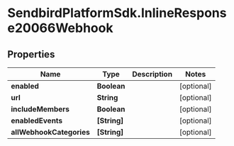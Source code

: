 # SendbirdPlatformSdk.InlineResponse20066Webhook

## Properties

Name | Type | Description | Notes
------------ | ------------- | ------------- | -------------
**enabled** | **Boolean** |  | [optional] 
**url** | **String** |  | [optional] 
**includeMembers** | **Boolean** |  | [optional] 
**enabledEvents** | **[String]** |  | [optional] 
**allWebhookCategories** | **[String]** |  | [optional] 


